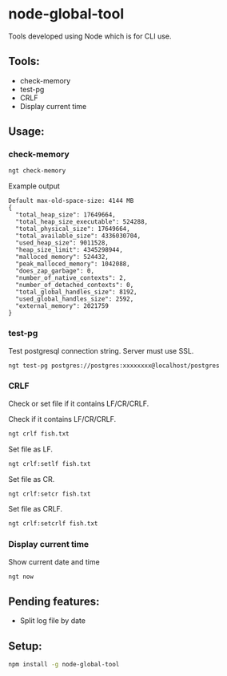 <!--
node ./bin/index.js now
node ./bin/index.js version
-->

# node-global-tool

Tools developed using Node which is for CLI use.

## Tools:

- check-memory
- test-pg
- CRLF
- Display current time

## Usage:

### check-memory

```sh
ngt check-memory
```

Example output

```
Default max-old-space-size: 4144 MB
{
  "total_heap_size": 17649664,
  "total_heap_size_executable": 524288,
  "total_physical_size": 17649664,
  "total_available_size": 4336030704,
  "used_heap_size": 9011528,
  "heap_size_limit": 4345298944,
  "malloced_memory": 524432,
  "peak_malloced_memory": 1042088,
  "does_zap_garbage": 0,
  "number_of_native_contexts": 2,
  "number_of_detached_contexts": 0,
  "total_global_handles_size": 8192,
  "used_global_handles_size": 2592,
  "external_memory": 2021759
}
```

### test-pg

Test postgresql connection string. Server must use SSL.

```sh
ngt test-pg postgres://postgres:xxxxxxxx@localhost/postgres
```

### CRLF

Check or set file if it contains LF/CR/CRLF.

Check if it contains LF/CR/CRLF.

```sh
ngt crlf fish.txt
```

Set file as LF.

```sh
ngt crlf:setlf fish.txt
```

Set file as CR.

```sh
ngt crlf:setcr fish.txt
```

Set file as CRLF.

```sh
ngt crlf:setcrlf fish.txt
```

### Display current time

Show current date and time

```sh
ngt now
```

## Pending features:

- Split log file by date

## Setup:

```sh
npm install -g node-global-tool
```

